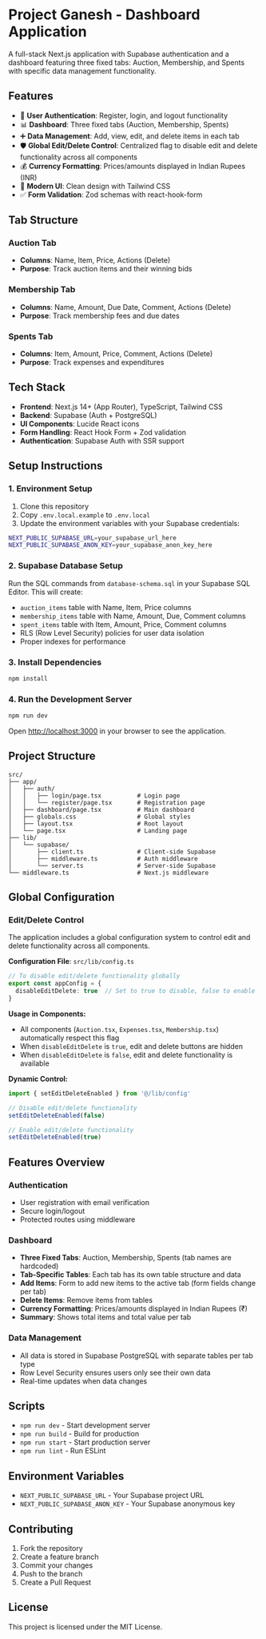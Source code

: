 # Project Ganesh - Dashboard Application

A full-stack Next.js application with Supabase authentication and a dashboard featuring three fixed tabs: Auction, Membership, and Spents with specific data management functionality.

## Features

- 🔐 **User Authentication**: Register, login, and logout functionality
- 📊 **Dashboard**: Three fixed tabs (Auction, Membership, Spents)
- ➕ **Data Management**: Add, view, edit, and delete items in each tab
- 🛡️ **Global Edit/Delete Control**: Centralized flag to disable edit and delete functionality across all components
- 💰 **Currency Formatting**: Prices/amounts displayed in Indian Rupees (INR)
- 🎨 **Modern UI**: Clean design with Tailwind CSS
- ✅ **Form Validation**: Zod schemas with react-hook-form

## Tab Structure

### Auction Tab
- **Columns**: Name, Item, Price, Actions (Delete)
- **Purpose**: Track auction items and their winning bids

### Membership Tab
- **Columns**: Name, Amount, Due Date, Comment, Actions (Delete)
- **Purpose**: Track membership fees and due dates

### Spents Tab
- **Columns**: Item, Amount, Price, Comment, Actions (Delete)
- **Purpose**: Track expenses and expenditures

## Tech Stack

- **Frontend**: Next.js 14+ (App Router), TypeScript, Tailwind CSS
- **Backend**: Supabase (Auth + PostgreSQL)
- **UI Components**: Lucide React icons
- **Form Handling**: React Hook Form + Zod validation
- **Authentication**: Supabase Auth with SSR support

## Setup Instructions

### 1. Environment Setup

1. Clone this repository
2. Copy `.env.local.example` to `.env.local`
3. Update the environment variables with your Supabase credentials:

```bash
NEXT_PUBLIC_SUPABASE_URL=your_supabase_url_here
NEXT_PUBLIC_SUPABASE_ANON_KEY=your_supabase_anon_key_here
```

### 2. Supabase Database Setup

Run the SQL commands from `database-schema.sql` in your Supabase SQL Editor. This will create:

- `auction_items` table with Name, Item, Price columns
- `membership_items` table with Name, Amount, Due, Comment columns  
- `spent_items` table with Item, Amount, Price, Comment columns
- RLS (Row Level Security) policies for user data isolation
- Proper indexes for performance
### 3. Install Dependencies

```bash
npm install
```

### 4. Run the Development Server

```bash
npm run dev
```

Open [http://localhost:3000](http://localhost:3000) in your browser to see the application.

## Project Structure

```
src/
├── app/
│   ├── auth/
│   │   ├── login/page.tsx          # Login page
│   │   └── register/page.tsx       # Registration page
│   ├── dashboard/page.tsx          # Main dashboard
│   ├── globals.css                 # Global styles
│   ├── layout.tsx                  # Root layout
│   └── page.tsx                    # Landing page
├── lib/
│   └── supabase/
│       ├── client.ts               # Client-side Supabase
│       ├── middleware.ts           # Auth middleware
│       └── server.ts               # Server-side Supabase
└── middleware.ts                   # Next.js middleware
```

## Global Configuration

### Edit/Delete Control

The application includes a global configuration system to control edit and delete functionality across all components.

**Configuration File**: `src/lib/config.ts`

```typescript
// To disable edit/delete functionality globally
export const appConfig = {
  disableEditDelete: true  // Set to true to disable, false to enable
}
```

**Usage in Components:**
- All components (`Auction.tsx`, `Expenses.tsx`, `Membership.tsx`) automatically respect this flag
- When `disableEditDelete` is `true`, edit and delete buttons are hidden
- When `disableEditDelete` is `false`, edit and delete functionality is available

**Dynamic Control:**
```typescript
import { setEditDeleteEnabled } from '@/lib/config'

// Disable edit/delete functionality
setEditDeleteEnabled(false)

// Enable edit/delete functionality  
setEditDeleteEnabled(true)
```

## Features Overview

### Authentication
- User registration with email verification
- Secure login/logout
- Protected routes using middleware

### Dashboard
- **Three Fixed Tabs**: Auction, Membership, Spents (tab names are hardcoded)
- **Tab-Specific Tables**: Each tab has its own table structure and data
- **Add Items**: Form to add new items to the active tab (form fields change per tab)
- **Delete Items**: Remove items from tables
- **Currency Formatting**: Prices/amounts displayed in Indian Rupees (₹)
- **Summary**: Shows total items and total value per tab

### Data Management
- All data is stored in Supabase PostgreSQL with separate tables per tab type
- Row Level Security ensures users only see their own data
- Real-time updates when data changes

## Scripts

- `npm run dev` - Start development server
- `npm run build` - Build for production
- `npm run start` - Start production server
- `npm run lint` - Run ESLint

## Environment Variables

- `NEXT_PUBLIC_SUPABASE_URL` - Your Supabase project URL
- `NEXT_PUBLIC_SUPABASE_ANON_KEY` - Your Supabase anonymous key

## Contributing

1. Fork the repository
2. Create a feature branch
3. Commit your changes
4. Push to the branch
5. Create a Pull Request

## License

This project is licensed under the MIT License.
